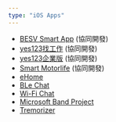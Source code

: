 ```yaml
---
type: "iOS Apps"
---
```


- [BESV Smart App](https://itunes.apple.com/tw/app/besv-smart-app/id992012921?l=zh&mt=8) (協同開發)
- [yes123找工作](https://itunes.apple.com/tw/app/yes123zhao-gong-zuo-qiu-zhi/id495610516?l=zh&mt=8) (協同開發)
- [yes123企業版](https://itunes.apple.com/tw/app/yes123qi-ye-ban-xing-dong/id1071773130?l=zh&mt=8) (協同開發)
- [Smart Motorlife](https://itunes.apple.com/tw/app/smart-motorlife/id699406009?l=zh&mt=8) (協同開發)
- [eHome](https://itunes.apple.com/tw/app/ehome-control/id966811946?l=zh&mt=8)
- [BLe Chat](https://itunes.apple.com/tw/app/wfe-ble-chat/id974412108?l=zh&mt=8)
- [Wi-Fi Chat](https://itunes.apple.com/tw/app/wfe-wi-fi-chat/id1018142594?l=zh&mt=8)
- [Microsoft Band Project](https://youtu.be/fGwmU2JtjxU)
- [Tremorizer](https://youtu.be/rPr5vkl09-M)